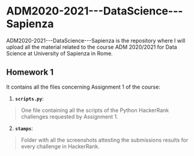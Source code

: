 # ADM2020-2021---DataScience---Sapienza

ADM2020-2021---DataScience---Sapienza is the repository where I will upload 
all the material related to the course ADM 2020/2021 for Data Science at University of Sapienza in Rome.

## Homework 1

It contains all the files concerning Assignment 1 of the course:
1.  **```scripts.py```**:
> One file containing all the scripts of the Python HackerRank challenges requested by Assignment 1.
2.  **```stamps```**:
> Folder with all the screenshots attesting the submissions results for every challenge in HackerRank.




